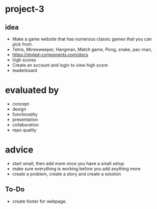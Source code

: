 # project-3

## idea
- Make a game website that has numerous classic games that you can pick from.
- Tetris, Minesweeper, Hangman, Match game, Pong, snake, pac-man, 
- https://styled-components.com/docs
- high scores
- Create an account and login to view high score
- leaderboard

# evaluated by
- concept
- design
- functionality
- presentation
- collaboration
- repo quality 

# advice 
- start small, then add more once you have a small setup
- make sure everything is working before you add anything more
- create a problem, create a story and create a solution

## To-Do
- create footer for webpage.